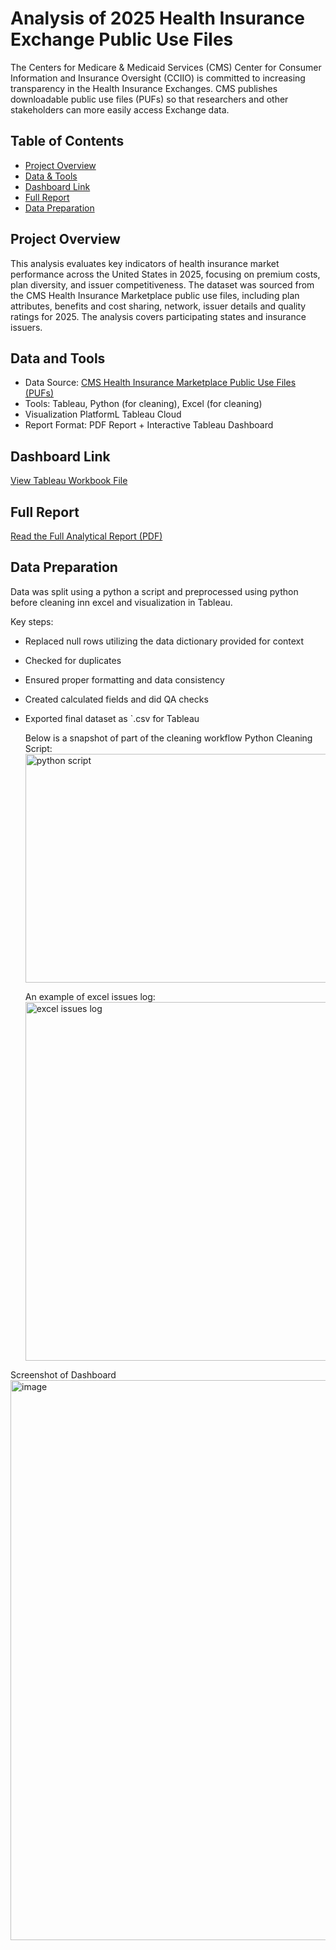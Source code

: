 # Analysis of 2025 Health Insurance Exchange Public Use Files
The Centers for Medicare & Medicaid Services (CMS) Center for Consumer Information and Insurance Oversight (CCIIO) is committed to increasing transparency in the Health Insurance Exchanges. CMS publishes downloadable public use files (PUFs) so that researchers and other stakeholders can more easily access Exchange data.

## Table of Contents
- [Project Overview](#project-overview)
- [Data & Tools](#data-and-tools)
- [Dashboard Link](#dashboard-link)
- [Full Report](#full-report)
- [Data Preparation](#data-preparation)

## Project Overview
This analysis evaluates key indicators of health insurance market performance across the United States in 2025, focusing on premium costs, plan diversity, and issuer competitiveness. The dataset was sourced from the CMS Health Insurance Marketplace public use files, including plan attributes, benefits and cost sharing, network, issuer details and quality ratings for 2025. The analysis covers participating states and insurance issuers.

## Data and Tools
* Data Source: [CMS Health Insurance Marketplace Public Use Files (PUFs)](https://www.cms.gov/marketplace/resources/data/public-use-files)
* Tools: Tableau, Python (for cleaning), Excel (for cleaning)
* Visualization PlatformL Tableau Cloud
* Report Format: PDF Report + Interactive Tableau Dashboard

## Dashboard Link
[View Tableau Workbook File](./tableau%20dashboard)

## Full Report
[Read the Full Analytical Report (PDF)](https://ebanksdev.com/resume/Analysis%20of%202025%20Health%20Insurance%20Exchange%20Public%20Use%20Files.pdf)

## Data Preparation
Data was split using a python a script and preprocessed using python before cleaning inn excel and visualization in Tableau.

Key steps:
* Replaced null rows utilizing the data dictionary provided for context
* Checked for duplicates
* Ensured proper formatting and data consistency
* Created calculated fields and did QA checks
* Exported final dataset as `.csv for Tableau

  Below is a snapshot of part of the cleaning workflow
  Python Cleaning Script:<img width="909" height="366" alt="python script" src="https://github.com/user-attachments/assets/030ae6ba-be90-4785-9603-633a34da99e7" />

  An example of excel issues log: <img width="1850" height="574" alt="excel issues log" src="https://github.com/user-attachments/assets/3f06db0a-b89a-4107-917d-c141ae01b04e" />

Screenshot of Dashboard <img width="1373" height="896" alt="image" src="https://github.com/user-attachments/assets/41cbed79-70d7-40eb-b3b2-7558abf43eb6" />

